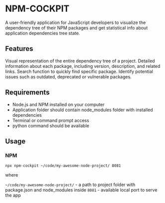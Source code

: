 # NPM-COCKPIT

A user-friendly application for JavaScript developers to visualize the dependency tree of their NPM packages and get statistical info about application dependencies tree state.

## Features

Visual representation of the entire dependency tree of a project.
Detailed information about each package, including version, description, and related links.
Search function to quickly find specific package.
Identify potential issues such as outdated, deprecated or vulnerable packages.

## Requirements

- Node.js and NPM installed on your computer
- Application folder should contain node_modules folder with installed dependencies
- Terminal or command prompt access
- python command should be available

## Usage

### NPM
`npx npm-cockpit ~/code/my-awesome-node-project/ 8081`

where

`~/code/my-awesome-node-project/` - a path to project folder with package.json and node_modules inside
`8081` - available local port to serve the app
